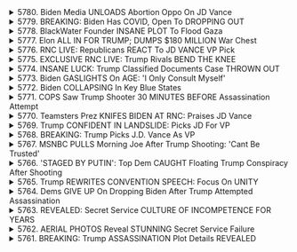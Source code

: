 <details>
<summary>5780. Biden Media UNLOADS Abortion Oppo On JD Vance</summary><br>

<a href="https://www.youtube.com/watch?v=mYEhDXkPI3Q" target="_blank">
    <img src="https://img.youtube.com/vi/mYEhDXkPI3Q/maxresdefault.jpg" 
        alt="[Youtube]" width="200">
</a>

# Biden Media UNLOADS Abortion Oppo On JD Vance


</details>

<details>
<summary>5779. BREAKING: Biden Has COVID, Open To DROPPING OUT</summary><br>

<a href="https://www.youtube.com/watch?v=FLNX9T9Df5s" target="_blank">
    <img src="https://img.youtube.com/vi/FLNX9T9Df5s/maxresdefault.jpg" 
        alt="[Youtube]" width="200">
</a>

# BREAKING: Biden Has COVID, Open To DROPPING OUT


</details>

<details>
<summary>5778. BlackWater Founder INSANE PLOT To Flood Gaza</summary><br>

<a href="https://www.youtube.com/watch?v=JnmrX3Het8s" target="_blank">
    <img src="https://img.youtube.com/vi/JnmrX3Het8s/maxresdefault.jpg" 
        alt="[Youtube]" width="200">
</a>

# BlackWater Founder INSANE PLOT To Flood Gaza


</details>

<details>
<summary>5777. Elon ALL IN FOR TRUMP; DUMPS $180 MILLION War Chest</summary><br>

<a href="https://www.youtube.com/watch?v=o_NLYfD3Nc8" target="_blank">
    <img src="https://img.youtube.com/vi/o_NLYfD3Nc8/maxresdefault.jpg" 
        alt="[Youtube]" width="200">
</a>

# Elon ALL IN FOR TRUMP; DUMPS $180 MILLION War Chest


</details>

<details>
<summary>5776. RNC LIVE: Republicans REACT To JD VANCE VP Pick</summary><br>

<a href="https://www.youtube.com/watch?v=6NLV5fTcAGk" target="_blank">
    <img src="https://img.youtube.com/vi/6NLV5fTcAGk/maxresdefault.jpg" 
        alt="[Youtube]" width="200">
</a>

# RNC LIVE: Republicans REACT To JD VANCE VP Pick


</details>

<details>
<summary>5775. EXCLUSIVE RNC LIVE: Trump Rivals BEND THE KNEE</summary><br>

<a href="https://www.youtube.com/watch?v=Sjg7IOxq2pE" target="_blank">
    <img src="https://img.youtube.com/vi/Sjg7IOxq2pE/maxresdefault.jpg" 
        alt="[Youtube]" width="200">
</a>

# EXCLUSIVE RNC LIVE: Trump Rivals BEND THE KNEE


</details>

<details>
<summary>5774. INSANE LUCK: Trump Classified Documents Case THROWN OUT</summary><br>

<a href="https://www.youtube.com/watch?v=41c3aHVENII" target="_blank">
    <img src="https://img.youtube.com/vi/41c3aHVENII/maxresdefault.jpg" 
        alt="[Youtube]" width="200">
</a>

# INSANE LUCK: Trump Classified Documents Case THROWN OUT


</details>

<details>
<summary>5773. Biden GASLIGHTS On AGE: 'I Only Consult Myself'</summary><br>

<a href="https://www.youtube.com/watch?v=6hhj1ooptqc" target="_blank">
    <img src="https://img.youtube.com/vi/6hhj1ooptqc/maxresdefault.jpg" 
        alt="[Youtube]" width="200">
</a>

# Biden GASLIGHTS On AGE: 'I Only Consult Myself'


</details>

<details>
<summary>5772. Biden COLLAPSING In Key Blue States</summary><br>

<a href="https://www.youtube.com/watch?v=6u4H36Cu2So" target="_blank">
    <img src="https://img.youtube.com/vi/6u4H36Cu2So/maxresdefault.jpg" 
        alt="[Youtube]" width="200">
</a>

# Biden COLLAPSING In Key Blue States


</details>

<details>
<summary>5771. COPS Saw Trump Shooter 30 MINUTES BEFORE Assassination Attempt</summary><br>

<a href="https://www.youtube.com/watch?v=1L4WDW5qXrs" target="_blank">
    <img src="https://img.youtube.com/vi/1L4WDW5qXrs/maxresdefault.jpg" 
        alt="[Youtube]" width="200">
</a>

# COPS Saw Trump Shooter 30 MINUTES BEFORE Assassination Attempt


</details>

<details>
<summary>5770. Teamsters Prez KNIFES BIDEN AT RNC: Praises JD Vance</summary><br>

<a href="https://www.youtube.com/watch?v=MYQFV79Obck" target="_blank">
    <img src="https://img.youtube.com/vi/MYQFV79Obck/maxresdefault.jpg" 
        alt="[Youtube]" width="200">
</a>

# Teamsters Prez KNIFES BIDEN AT RNC: Praises JD Vance


</details>

<details>
<summary>5769. Trump CONFIDENT IN LANDSLIDE: Picks JD For VP</summary><br>

<a href="https://www.youtube.com/watch?v=1zoJAV6Rh9o" target="_blank">
    <img src="https://img.youtube.com/vi/1zoJAV6Rh9o/maxresdefault.jpg" 
        alt="[Youtube]" width="200">
</a>

# Trump CONFIDENT IN LANDSLIDE: Picks JD For VP


</details>

<details>
<summary>5768. BREAKING: Trump Picks J.D. Vance As VP</summary><br>

<a href="https://www.youtube.com/watch?v=H29jbP5_PBs" target="_blank">
    <img src="https://img.youtube.com/vi/H29jbP5_PBs/maxresdefault.jpg" 
        alt="[Youtube]" width="200">
</a>

# BREAKING: Trump Picks J.D. Vance As VP


</details>

<details>
<summary>5767. MSNBC PULLS Morning Joe After Trump Shooting: 'Cant Be Trusted'</summary><br>

<a href="https://www.youtube.com/watch?v=h6EewefbJeI" target="_blank">
    <img src="https://img.youtube.com/vi/h6EewefbJeI/maxresdefault.jpg" 
        alt="[Youtube]" width="200">
</a>

# MSNBC PULLS Morning Joe After Trump Shooting: 'Cant Be Trusted'


</details>

<details>
<summary>5766. 'STAGED BY PUTIN': Top Dem CAUGHT Floating Trump Conspiracy After Shooting</summary><br>

<a href="https://www.youtube.com/watch?v=UM9nSljUWK4" target="_blank">
    <img src="https://img.youtube.com/vi/UM9nSljUWK4/maxresdefault.jpg" 
        alt="[Youtube]" width="200">
</a>

# 'STAGED BY PUTIN': Top Dem CAUGHT Floating Trump Conspiracy After Shooting


</details>

<details>
<summary>5765. Trump REWRITES CONVENTION SPEECH: Focus On UNITY</summary><br>

<a href="https://www.youtube.com/watch?v=Y9WLWAYhk1I" target="_blank">
    <img src="https://img.youtube.com/vi/Y9WLWAYhk1I/maxresdefault.jpg" 
        alt="[Youtube]" width="200">
</a>

# Trump REWRITES CONVENTION SPEECH: Focus On UNITY


</details>

<details>
<summary>5764. Dems GIVE UP On Dropping Biden After Trump Attempted Assassination</summary><br>

<a href="https://www.youtube.com/watch?v=9rRCQO5ERnM" target="_blank">
    <img src="https://img.youtube.com/vi/9rRCQO5ERnM/maxresdefault.jpg" 
        alt="[Youtube]" width="200">
</a>

# Dems GIVE UP On Dropping Biden After Trump Attempted Assassination


</details>

<details>
<summary>5763. REVEALED: Secret Service CULTURE OF INCOMPETENCE FOR YEARS</summary><br>

<a href="https://www.youtube.com/watch?v=tmRDgm8m1Ew" target="_blank">
    <img src="https://img.youtube.com/vi/tmRDgm8m1Ew/maxresdefault.jpg" 
        alt="[Youtube]" width="200">
</a>

# REVEALED: Secret Service CULTURE OF INCOMPETENCE FOR YEARS


</details>

<details>
<summary>5762. AERIAL PHOTOS Reveal STUNNING Secret Service Failure</summary><br>

<a href="https://www.youtube.com/watch?v=HPtafKdlCXc" target="_blank">
    <img src="https://img.youtube.com/vi/HPtafKdlCXc/maxresdefault.jpg" 
        alt="[Youtube]" width="200">
</a>

# AERIAL PHOTOS Reveal STUNNING Secret Service Failure


</details>

<details>
<summary>5761. BREAKING: Trump ASSASSINATION Plot Details REVEALED</summary><br>

<a href="https://www.youtube.com/watch?v=t2b4mAgogXQ" target="_blank">
    <img src="https://img.youtube.com/vi/t2b4mAgogXQ/maxresdefault.jpg" 
        alt="[Youtube]" width="200">
</a>

# BREAKING: Trump ASSASSINATION Plot Details REVEALED


</details>

